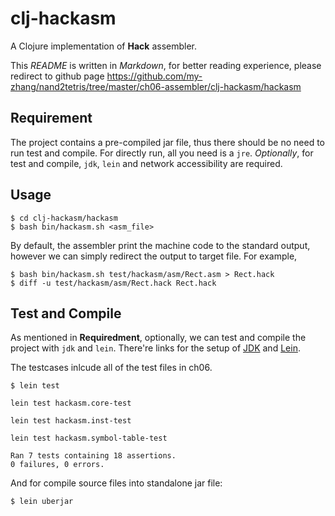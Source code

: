 
clj-hackasm
===========

A Clojure implementation of **Hack** assembler. 

This *README* is written in _Markdown_, for better reading experience, please redirect to github page https://github.com/my-zhang/nand2tetris/tree/master/ch06-assembler/clj-hackasm/hackasm

## Requirement 

The project contains a pre-compiled jar file, thus there should be no need to run test and compile. For directly run, all you need is a `jre`. *Optionally*, for test and compile, `jdk`, `lein` and network accessibility are required. 

## Usage

```
$ cd clj-hackasm/hackasm 
$ bash bin/hackasm.sh <asm_file> 
``` 

By default, the assembler print the machine code to the standard output, however we can simply redirect the output to target file. For example, 

```
$ bash bin/hackasm.sh test/hackasm/asm/Rect.asm > Rect.hack 
$ diff -u test/hackasm/asm/Rect.hack Rect.hack 
``` 

## Test and Compile 

As mentioned in **Requiredment**, optionally, we can test and compile the project with `jdk` and `lein`. There're links for the setup of [JDK] and [Lein]. 

The testcases inlcude all of the test files in ch06. 

```
$ lein test

lein test hackasm.core-test

lein test hackasm.inst-test

lein test hackasm.symbol-table-test

Ran 7 tests containing 18 assertions.
0 failures, 0 errors.
``` 

And for compile source files into standalone jar file: 

```
$ lein uberjar
``` 

[JDK]:http://www.oracle.com/technetwork/articles/javase/index-jsp-138363.html
[Lein]:http://leiningen.org/


